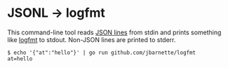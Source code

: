 # JSONL -> logfmt

This command-line tool reads [JSON lines](https://jsonlines.org) from stdin and prints something like [logfmt](https://brandur.org/logfmt) to stdout. Non-JSON lines are printed to stderr.

```
$ echo '{"at":"hello"}' | go run github.com/jbarnette/logfmt
at=hello
```
